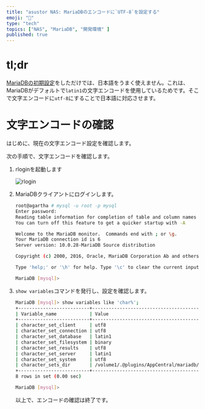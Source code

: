 ```yaml
---
title: "asustor NAS: MariaDBのエンコードに`UTF-8`を設定する"
emoji: "🍆"
type: "tech"
topics: ["NAS", "MariaDB", "開発環境" ]
published: true
---
```


# tl;dr

[MariaDBの初期設定](nas-mariadb-initdb.md)をしただけでは、日本語をうまく使えません。これは、MariaDBがデフォルトで`latin1`の文字エンコードを使用しているためです。そこで文字エンコードに`utf-8`にすることで日本語に対応させます。



# 文字エンコードの確認

はじめに、現在の文字エンコード設定を確認します。

次の手順で、文字エンコードを確認します。

1. rloginを起動します

   ![rlogin](https://i.imgur.com/H42JOGZ.jpg)

   

2. MariaDBクライアントにログインします。

   ``` bash
   root@agartha # mysql -u root -p mysql
   Enter password: 
   Reading table information for completion of table and column names
   You can turn off this feature to get a quicker startup with -A
   
   Welcome to the MariaDB monitor.  Commands end with ; or \g.
   Your MariaDB connection id is 6
   Server version: 10.0.28-MariaDB Source distribution
   
   Copyright (c) 2000, 2016, Oracle, MariaDB Corporation Ab and others.
   
   Type 'help;' or '\h' for help. Type '\c' to clear the current input statement.
   
   MariaDB [mysql]>
   ```

   

3. `show variables`コマンドを発行し、設定を確認します。

   ``` bash
   MariaDB [mysql]> show variables like 'char%';
   +--------------------------+-------------------------------------------------------------------------+
   | Variable_name            | Value                                                                   |
   +--------------------------+-------------------------------------------------------------------------+
   | character_set_client     | utf8                                                                    |
   | character_set_connection | utf8                                                                    |
   | character_set_database   | latin1                                                                  |
   | character_set_filesystem | binary                                                                  |
   | character_set_results    | utf8                                                                    |
   | character_set_server     | latin1                                                                  |
   | character_set_system     | utf8                                                                    |
   | character_sets_dir       | /volume1/.@plugins/AppCentral/mariadb/data/binary/share/mysql/charsets/ |
   +--------------------------+-------------------------------------------------------------------------+
   8 rows in set (0.00 sec)
   
   MariaDB [mysql]> 
   ```

   

   以上で、エンコードの確認は終了です。

   

   

   

   
